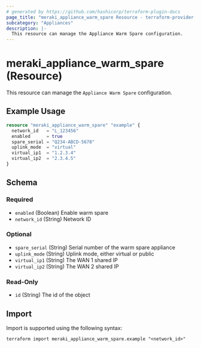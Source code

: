 ```yaml
---
# generated by https://github.com/hashicorp/terraform-plugin-docs
page_title: "meraki_appliance_warm_spare Resource - terraform-provider-meraki"
subcategory: "Appliances"
description: |-
  This resource can manage the Appliance Warm Spare configuration.
---
```


# meraki_appliance_warm_spare (Resource)

This resource can manage the `Appliance Warm Spare` configuration.

## Example Usage

```terraform
resource "meraki_appliance_warm_spare" "example" {
  network_id   = "L_123456"
  enabled      = true
  spare_serial = "Q234-ABCD-5678"
  uplink_mode  = "virtual"
  virtual_ip1  = "1.2.3.4"
  virtual_ip2  = "2.3.4.5"
}
```

<!-- schema generated by tfplugindocs -->
## Schema

### Required

- `enabled` (Boolean) Enable warm spare
- `network_id` (String) Network ID

### Optional

- `spare_serial` (String) Serial number of the warm spare appliance
- `uplink_mode` (String) Uplink mode, either virtual or public
- `virtual_ip1` (String) The WAN 1 shared IP
- `virtual_ip2` (String) The WAN 2 shared IP

### Read-Only

- `id` (String) The id of the object

## Import

Import is supported using the following syntax:

```shell
terraform import meraki_appliance_warm_spare.example "<network_id>"
```
